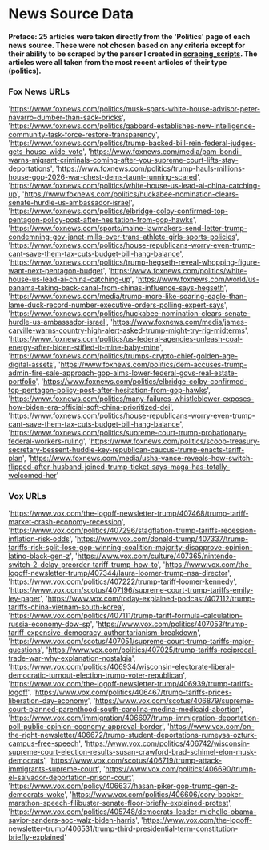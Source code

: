 # News Source Data

#### Preface: 25 articles were taken directly from the 'Politics' page of each news source. These were not chosen based on any criteria except for their ability to be scraped by the parser I created in [scraping_scripts](scraping_scripts.ipynb). The articles were all taken from the most recent articles of their type (politics).

### Fox News URLs
'https://www.foxnews.com/politics/musk-spars-white-house-advisor-peter-navarro-dumber-than-sack-bricks', 
'https://www.foxnews.com/politics/gabbard-establishes-new-intelligence-community-task-force-restore-transparency', 
'https://www.foxnews.com/politics/trump-backed-bill-rein-federal-judges-gets-house-wide-vote', 
'https://www.foxnews.com/media/pam-bondi-warns-migrant-criminals-coming-after-you-supreme-court-lifts-stay-deportations', 
'https://www.foxnews.com/politics/trump-hauls-millions-house-gop-2026-war-chest-dems-taunt-running-scared', 
'https://www.foxnews.com/politics/white-house-us-lead-ai-china-catching-up', 
'https://www.foxnews.com/politics/huckabee-nomination-clears-senate-hurdle-us-ambassador-israel', 
'https://www.foxnews.com/politics/elbridge-colby-confirmed-top-pentagon-policy-post-after-hesitation-from-gop-hawks', 
'https://www.foxnews.com/sports/maine-lawmakers-send-letter-trump-condemning-gov-janet-mills-over-trans-athlete-girls-sports-policies', 
'https://www.foxnews.com/politics/house-republicans-worry-even-trump-cant-save-them-tax-cuts-budget-bill-hang-balance', 
'https://www.foxnews.com/politics/trump-hegseth-reveal-whopping-figure-want-next-pentagon-budget', 
'https://www.foxnews.com/politics/white-house-us-lead-ai-china-catching-up', 
'https://www.foxnews.com/world/us-panama-taking-back-canal-from-chinas-influence-says-hegseth', 
'https://www.foxnews.com/media/trump-more-like-soaring-eagle-than-lame-duck-record-number-executive-orders-polling-expert-says', 
'https://www.foxnews.com/politics/huckabee-nomination-clears-senate-hurdle-us-ambassador-israel', 
'https://www.foxnews.com/media/james-carville-warns-country-high-alert-asked-trump-might-try-rig-midterms', 
'https://www.foxnews.com/politics/us-federal-agencies-unleash-coal-energy-after-biden-stifled-it-mine-baby-mine', 
'https://www.foxnews.com/politics/trumps-crypto-chief-golden-age-digital-assets', 
'https://www.foxnews.com/politics/dem-accuses-trump-admin-fire-sale-approach-gop-aims-lower-federal-govs-real-estate-portfolio', 
'https://www.foxnews.com/politics/elbridge-colby-confirmed-top-pentagon-policy-post-after-hesitation-from-gop-hawks', 
'https://www.foxnews.com/politics/many-failures-whistleblower-exposes-how-biden-era-official-soft-china-prioritized-dei', 
'https://www.foxnews.com/politics/house-republicans-worry-even-trump-cant-save-them-tax-cuts-budget-bill-hang-balance', 
'https://www.foxnews.com/politics/supreme-court-trump-probationary-federal-workers-ruling', 
'https://www.foxnews.com/politics/scoop-treasury-secretary-bessent-huddle-key-republican-caucus-trump-enacts-tariff-plan', 
'https://www.foxnews.com/media/usha-vance-reveals-how-switch-flipped-after-husband-joined-trump-ticket-says-maga-has-totally-welcomed-her'


### Vox URLs
'https://www.vox.com/the-logoff-newsletter-trump/407468/trump-tariff-market-crash-economy-recession', 
'https://www.vox.com/politics/407296/stagflation-trump-tariffs-recession-inflation-risk-odds', 
'https://www.vox.com/donald-trump/407337/trump-tariffs-risk-split-lose-gop-winning-coalition-majority-disapprove-opinion-latino-black-gen-z', 
'https://www.vox.com/culture/407365/nintendo-switch-2-delay-preorder-tariff-trump-how-to', 
'https://www.vox.com/the-logoff-newsletter-trump/407344/laura-loomer-trump-nsa-director', 
'https://www.vox.com/politics/407222/trump-tariff-loomer-kennedy', 
'https://www.vox.com/scotus/407196/supreme-court-trump-tariffs-emily-ley-paper', 
'https://www.vox.com/today-explained-podcast/407112/trump-tariffs-china-vietnam-south-korea', 
'https://www.vox.com/politics/407111/trump-tariff-formula-calculation-russia-economy-dow-sp', 
'https://www.vox.com/politics/407053/trump-tariff-expensive-democracy-authoritarianism-breakdown', 
'https://www.vox.com/scotus/407051/supreme-court-trump-tariffs-major-questions', 
'https://www.vox.com/politics/407025/trump-tariffs-reciprocal-trade-war-why-explanation-nostalgia', 
'https://www.vox.com/politics/406934/wisconsin-electorate-liberal-democratic-turnout-election-trump-voter-republican', 
'https://www.vox.com/the-logoff-newsletter-trump/406939/trump-tariffs-logoff', 
'https://www.vox.com/politics/406467/trump-tariffs-prices-liberation-day-economy', 
'https://www.vox.com/scotus/406879/supreme-court-planned-parenthood-south-carolina-medina-medicaid-abortion', 
'https://www.vox.com/immigration/406697/trump-immigration-deportation-poll-public-opinion-economy-approval-border', 
'https://www.vox.com/on-the-right-newsletter/406672/trump-student-deportations-rumeysa-ozturk-campus-free-speech', 
'https://www.vox.com/politics/406742/wisconsin-supreme-court-election-results-susan-crawford-brad-schimel-elon-musk-democrats', 
'https://www.vox.com/scotus/406719/trump-attack-immigrants-supreme-court', 
'https://www.vox.com/politics/406690/trump-el-salvador-deportation-prison-court', 
'https://www.vox.com/policy/406637/hasan-piker-gop-trump-gen-z-democrats-woke', 
'https://www.vox.com/politics/406606/cory-booker-marathon-speech-filibuster-senate-floor-briefly-explained-protest', 
'https://www.vox.com/politics/405748/democrats-leader-michelle-obama-savior-sanders-aoc-walz-biden-harris',
'https://www.vox.com/the-logoff-newsletter-trump/406531/trump-third-presidential-term-constitution-briefly-explained'
